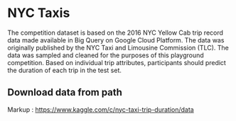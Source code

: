 # NYC Taxis #

The competition dataset is based on the 2016 NYC Yellow Cab trip record data made available in Big Query on Google Cloud Platform. The data was originally published by the NYC Taxi and Limousine Commission (TLC). The data was sampled and cleaned for the purposes of this playground competition. Based on individual trip attributes, participants should predict the duration of each trip in the test set.

## Download data from path ##
Markup :  https://www.kaggle.com/c/nyc-taxi-trip-duration/data


